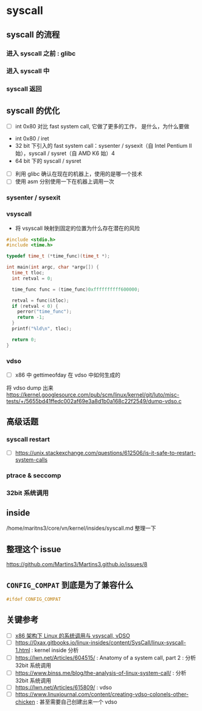 # syscall

## syscall 的流程
### 进入 syscall 之前 : glibc
### 进入 syscall 中

### syscall 返回

## syscall 的优化
- [ ] int 0x80 对比 fast system call, 它做了更多的工作， 是什么，为什么要做

- int 0x80 / iret
- 32 bit 下引入的 fast system call：sysenter / sysexit（自 Intel Pentium II 始），syscall / sysret（自 AMD K6 始）4
- 64 bit 下的 syscall / sysret

- [ ] 利用 glibc 确认在现在的机器上，使用的是哪一个技术
- [ ] 使用 asm 分别使用一下在机器上调用一次

### sysenter / sysexit

### vsyscall
- 将 vsyscall 映射到固定的位置为什么存在潜在的风险

```c
#include <stdio.h>
#include <time.h>

typedef time_t (*time_func)(time_t *);

int main(int argc, char *argv[]) {
  time_t tloc;
  int retval = 0;

  time_func func = (time_func)0xffffffffff600000;

  retval = func(&tloc);
  if (retval < 0) {
    perror("time_func");
    return -1;
  }
  printf("%ld\n", tloc);

  return 0;
}
```


### vdso
- [ ] x86 中 gettimeofday 在 vdso 中如何生成的

将 vdso dump 出来
https://kernel.googlesource.com/pub/scm/linux/kernel/git/luto/misc-tests/+/5655bd41ffedc002af69e3a8d1b0a168c22f2549/dump-vdso.c

## 高级话题

### syscall restart
- [ ] https://unix.stackexchange.com/questions/612506/is-it-safe-to-restart-system-calls

### ptrace & seccomp

### 32bit 系统调用

## inside
/home/maritns3/core/vn/kernel/insides/syscall.md 整理一下

## 整理这个 issue
https://github.com/Martins3/Martins3.github.io/issues/8

## `CONFIG_COMPAT` 到底是为了兼容什么

```c
#ifdef CONFIG_COMPAT
```

## 关键参考
- [ ] [x86 架构下 Linux 的系统调用与 vsyscall, vDSO](https://vvl.me/2019/06/linux-syscall-and-vsyscall-vdso-in-x86)
- [ ] https://0xax.gitbooks.io/linux-insides/content/SysCall/linux-syscall-1.html : kernel inside 分析
- [ ] https://lwn.net/Articles/604515/ : Anatomy of a system call, part 2 : 分析 32bit 系统调用
- [ ] https://www.binss.me/blog/the-analysis-of-linux-system-call/ : 分析 32bit 系统调用
- [ ] https://lwn.net/Articles/615809/ : vdso
- [ ] https://www.linuxjournal.com/content/creating-vdso-colonels-other-chicken : 甚至需要自己创建出来一个 vdso
